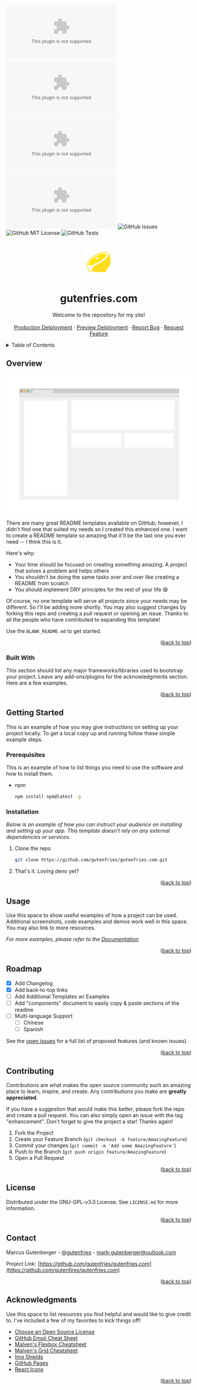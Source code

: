 <!-- Improved compatibility of back-to-top link: -->

<a name="readme-top"></a>

<!--
*** Thanks for checking out gutenfries.com. If you have a suggestion
*** that would make this better, please fork the repo and create a pull request
*** or simply open an issue with the tag "enhancement".
*** Don't forget to give the project a star!
*** Thanks again! Now go create something AMAZING! :D
-->

<!-- PROJECT SHIELDS -->
<!--
*** I'm using markdown "reference style" links for readability.
*** Reference links are enclosed in brackets [ ] instead of parentheses ( ).
*** See the bottom of this document for the declaration of the reference variables
*** for contributors-URL, forks-URL, etc. This is an optional, concise syntax you may use.
*** https://www.markdownguide.org/basic-syntax/#reference-style-links
-->

![GitHub Repo Size](https://img.shields.io/github/repo-size/gutenfries/gutenfries.com)
![GitHub Contributors](https://img.shields.io/github/contributors/gutenfries/gutenfries.com)
![GitHub Stars](https://img.shields.io/github/stars/gutenfries/gutenfries.com)
![GitHub Forks](https://img.shields.io/github/forks/gutenfries/gutenfries.com)
![GitHub Issues](https://img.shields.io/github/issues/gutenfries/gutenfries.com.svg)
![GitHub MIT License](https://img.shields.io/github/license/gutenfries/gutenfries.com.svg)
![GitHub Tests](https://github.com/gutenfries/gutenfries.com/actions/workflows/deno-tests.yml/badge.svg)

<!-- PROJECT LOGO -->
<br />
<div align="center">
<a href="https://github.com/gutenfries/gutenfries.com">
	<img src="static/icons/logo.svg" alt="Logo" width="80" height="80">
</a>

<h1 align="center">gutenfries.com</h1>

<p align="center">
Welcome to the repository for my site!
	<br/>
	<br/>
	<a href="https://gutenfries.azurewebsites.net/">Production Delployment</a>
	·
	<a href="https://gutenfries.deno.dev">Preview Delployment</a>
	·
	<a href="https://github.com/gutenfries/gutenfries.com/issues">Report Bug</a>
	·
	<a href="https://github.com/gutenfries/gutenfries.com/issues">Request Feature</a>
</p>
</div>

<!-- TABLE OF CONTENTS -->
<details>
<summary>Table of Contents</summary>
<ol>
	<li>
	<a href="#Overview">Overview</a>
	<ul>
		<li><a href="#built-with">Built With</a></li>
	</ul>
	</li>
	<li>
	<a href="#getting-started">Getting Started</a>
	<ul>
		<li><a href="#prerequisites">Prerequisites</a></li>
		<li><a href="#installation">Installation</a></li>
	</ul>
	</li>
	<li><a href="#usage">Usage</a></li>
	<li><a href="#roadmap">Roadmap</a></li>
	<li><a href="#contributing">Contributing</a></li>
	<li><a href="#license">License</a></li>
	<li><a href="#contact">Contact</a></li>
	<li><a href="#acknowledgments">Acknowledgments</a></li>
</ol>
</details>

<!-- Overview -->

## Overview

![Product Name Screen Shot](static/images/screenshot.png)

There are many great README templates available on GitHub; however, I didn't find one that suited my needs so I created this enhanced one. I want to create a README template so amazing that it'll be the last one you ever need -- I think this is it.

Here's why:

-   Your time should be focused on creating something amazing. A project that solves a problem and helps others
-   You shouldn't be doing the same tasks over and over like creating a README from scratch
-   You should implement DRY principles for the rest of your life :smile:

Of course, no one template will serve all projects since your needs may be different. So I'll be adding more shortly. You may also suggest changes by forking this repo and creating a pull request or opening an issue. Thanks to all the people who have contributed to expanding this template!

Use the `BLANK_README.md` to get started.

<p align="right">(<a href="#readme-top">back to top</a>)</p>

### Built With

This section should list any major frameworks/libraries used to bootstrap your project. Leave any add-ons/plugins for the acknowledgments section. Here are a few examples.

<p align="right">(<a href="#readme-top">back to top</a>)</p>

<!-- GETTING STARTED -->

## Getting Started

This is an example of how you may give instructions on setting up your project locally.
To get a local copy up and running follow these simple example steps.

### Prerequisites

This is an example of how to list things you need to use the software and how to install them.

-   npm
    ```sh
    npm install npm@latest -g
    ```

### Installation

_Below is an example of how you can instruct your audience on installing and setting up your app. This template doesn't rely on any external dependencies or services._

1. Clone the repo

    ```sh
    git clone https://github.com/gutenfries/gutenfries.com.git
    ```

2. That's it. Loving deno yet?

<p align="right">(<a href="#readme-top">back to top</a>)</p>

<!-- USAGE EXAMPLES -->

## Usage

Use this space to show useful examples of how a project can be used. Additional screenshots, code examples and demos work well in this space. You may also link to more resources.

_For more examples, please refer to the [Documentation](https://example.com)_

<p align="right">(<a href="#readme-top">back to top</a>)</p>

<!-- ROADMAP -->

## Roadmap

-   [x] Add Changelog
-   [x] Add back-to-top links
-   [ ] Add Additional Templates w/ Examples
-   [ ] Add "components" document to easily copy & paste sections of the readme
-   [ ] Multi-language Support
    -   [ ] Chinese
    -   [ ] Spanish

See the [open issues](https://github.com/gutenfries/gutenfries.com/issues) for a full list of proposed features (and known issues).

<p align="right">(<a href="#readme-top">back to top</a>)</p>

<!-- CONTRIBUTING -->

## Contributing

Contributions are what makes the open source community such an amazing place to learn, inspire, and create. Any contributions you make are **greatly appreciated**.

If you have a suggestion that would make this better, please fork the repo and create a pull request. You can also simply open an issue with the tag "enhancement".
Don't forget to give the project a star! Thanks again!

1. Fork the Project
2. Create your Feature Branch (`git checkout -b feature/AmazingFeature`)
3. Commit your changes (`git commit -m 'Add some AmazingFeature'`)
4. Push to the Branch (`git push origin feature/AmazingFeature`)
5. Open a Pull Request

<p align="right">(<a href="#readme-top">back to top</a>)</p>

<!-- LICENSE -->

## License

Distributed under the GNU-GPL-v3.0 License. See `LICENSE.md` for more information.

<p align="right">(<a href="#readme-top">back to top</a>)</p>

<!-- CONTACT -->

## Contact

Marcus Gutenberger - [@gutenfries](https://twitter.com/gutenfries) - mark-gutenberger@outlook.com

Project Link: [https://github.com/gutenfries/gutenfries.com](https://github.com/gutenfires/gutenfries.com)

<p align="right">(<a href="#readme-top">back to top</a>)</p>

<!-- ACKNOWLEDGMENTS -->

## Acknowledgments

Use this space to list resources you find helpful and would like to give credit to. I've included a few of my favorites to kick things off!

-   [Choose an Open Source License](https://choosealicense.com)
-   [GitHub Emoji Cheat Sheet](https://www.webpagefx.com/tools/emoji-cheat-sheet)
-   [Malven's Flexbox Cheatsheet](https://flexbox.malven.co/)
-   [Malven's Grid Cheatsheet](https://grid.malven.co/)
-   [Img Shields](https://shields.io)
-   [GitHub Pages](https://pages.github.com)
-   [React Icons](https://react-icons.github.io/react-icons/search)

<p align="right">(<a href="#readme-top">back to top</a>)</p>
